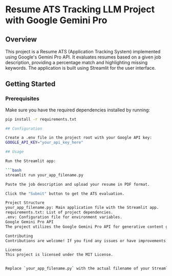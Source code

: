 # Resume ATS Tracking LLM Project with Google Gemini Pro

## Overview

This project is a Resume ATS (Application Tracking System) implemented using Google's Gemini Pro API. It evaluates resumes based on a given job description, providing a percentage match and highlighting missing keywords. The application is built using Streamlit for the user interface.

## Getting Started

### Prerequisites

Make sure you have the required dependencies installed by running:

```bash
pip install -r requirements.txt

## Configuration

Create a .env file in the project root with your Google API key:
GOOGLE_API_KEY="your_api_key_here"

## Usage

Run the Streamlit app:

```bash
streamlit run your_app_filename.py

Paste the job description and upload your resume in PDF format.

Click the "Submit" button to get the ATS evaluation.

Project Structure
your_app_filename.py: Main application file with the Streamlit app.
requirements.txt: List of project dependencies.
.env: Configuration file for environment variables.
Google Gemini Pro API
The project utilizes the Google Gemini Pro API for generative content generation. Make sure to obtain an API key and set it in the .env file.

Contributing
Contributions are welcome! If you find any issues or have improvements, feel free to open an issue or submit a pull request.

License
This project is licensed under the MIT License.


Replace `your_app_filename.py` with the actual filename of your Streamlit application file. Feel free to modify any section or add additional information as needed.
